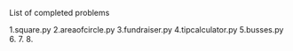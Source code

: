 List of completed problems

1.square.py
2.areaofcircle.py
3.fundraiser.py
4.tipcalculator.py
5.busses.py
6.
7.
8.
 